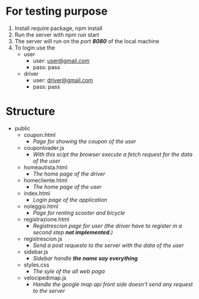 # For testing purpose
1. Install require package, npm install
2. Run the server with npm run start
3. The server will run on the *port __8080__* of the local machine
4. To login use the
    * user
      * user: user@gmail.com
      * pass: pass
    * driver
      * user: driver@gmail.com
      * pass: pass 


# Structure
* public
  * coupon.html
    * *Page for showing the coupon of the user*
  * couponloader.js
    * *With this scipt the browser execute a fetch request for the data of the user*
  * homeautista.html
    * *The home page of the driver*
  * homecliente.html
    * *The home page of the user*
  * index.html
    * *Login page of the application*
  * noleggio.html
    * *Page for renting scooter and bicycle*
  * registrazione.html
    * *Registrescion page for user (the driver have to register in a second step __not implemented__.)*
  * registrescion.js
    * *Send a post requesto to the server with the data of the user*
  * sidebar.js
    * *Sidebar handle __the name say everything__*
  * styles.css
    * *The syle of the all web paga*
  * velocipedimap.js
    * *Handle the google map api front side doesn't send any request to the server*
